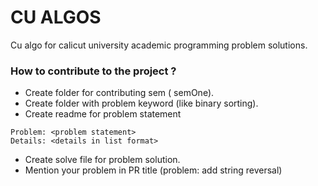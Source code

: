 # CU ALGOS

Cu algo for calicut university academic programming problem solutions.

### How to contribute to the project ?

- Create folder for contributing sem ( semOne).
- Create folder with problem keyword (like binary sorting).
- Create readme for problem statement
```
Problem: <problem statement>
Details: <details in list format>
```
- Create solve file for problem solution.
- Mention your problem in PR title (problem: add string reversal)
